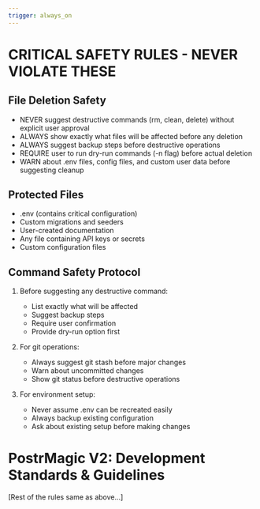 ```yaml
---
trigger: always_on
---
```


# CRITICAL SAFETY RULES - NEVER VIOLATE THESE

## File Deletion Safety
- NEVER suggest destructive commands (rm, clean, delete) without explicit user approval
- ALWAYS show exactly what files will be affected before any deletion
- ALWAYS suggest backup steps before destructive operations
- REQUIRE user to run dry-run commands (-n flag) before actual deletion
- WARN about .env files, config files, and custom user data before suggesting cleanup

## Protected Files
- .env (contains critical configuration)
- Custom migrations and seeders
- User-created documentation
- Any file containing API keys or secrets
- Custom configuration files

## Command Safety Protocol
1. Before suggesting any destructive command:
   - List exactly what will be affected
   - Suggest backup steps
   - Require user confirmation
   - Provide dry-run option first

2. For git operations:
   - Always suggest git stash before major changes
   - Warn about uncommitted changes
   - Show git status before destructive operations

3. For environment setup:
   - Never assume .env can be recreated easily
   - Always backup existing configuration
   - Ask about existing setup before making changes

# PostrMagic V2: Development Standards & Guidelines
[Rest of the rules same as above...]
